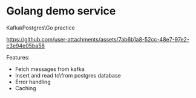 # Golang demo service
Kafka\Postgres\Go practice



https://github.com/user-attachments/assets/7ab6b1a8-52cc-48e7-97e2-c3e94e05ba58


Features:
- Fetch messages from kafka
- Insert and read to\from postgres database
- Error handling
- Caching
